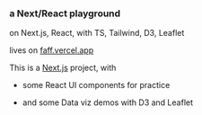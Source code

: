 ### a Next/React playground

on Next.js, React, with TS, Tailwind, D3, Leaflet

lives on [faff.vercel.app](https://faff.vercel.app/)

This is a [Next.js](https://nextjs.org/) project, with

- some React UI components for practice

- and some Data viz demos with D3 and Leaflet

<!-- pics -->